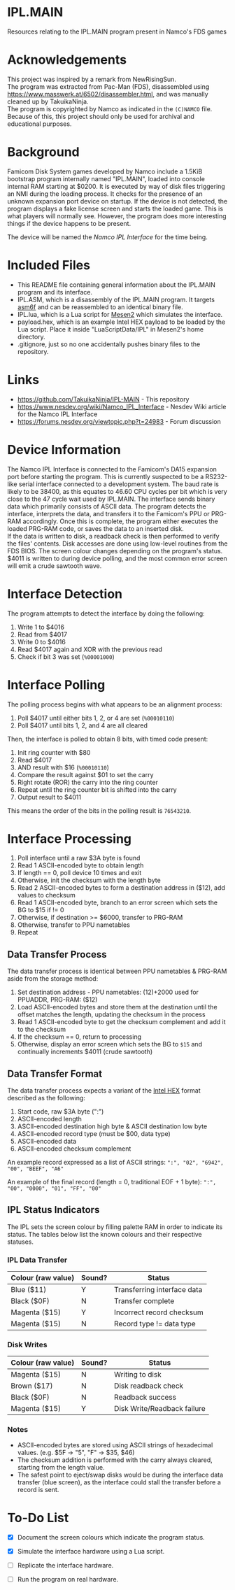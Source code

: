 # IPL.MAIN

Resources relating to the IPL.MAIN program present in Namco's FDS games

# Acknowledgements

This project was inspired by a remark from NewRisingSun.  
The program was extracted from Pac-Man (FDS), disassembled using https://www.masswerk.at/6502/disassembler.html, and was manually cleaned up by TakuikaNinja.  
The program is copyrighted by Namco as indicated in the `(C)NAMCO` file. Because of this, this project should only be used for archival and educational purposes.  

# Background

Famicom Disk System games developed by Namco include a 1.5KiB bootstrap program internally named "IPL.MAIN", loaded into console internal RAM starting at $0200. 
It is executed by way of disk files triggering an NMI during the loading process. It checks for the presence of an unknown expansion port device on startup. 
If the device is not detected, the program displays a fake license screen and starts the loaded game. This is what players will normally see. 
However, the program does more interesting things if the device happens to be present.  

The device will be named the _Namco IPL Interface_ for the time being.

# Included Files

- This README file containing general information about the IPL.MAIN program and its interface.
- IPL.ASM, which is a disassembly of the IPL.MAIN program. It targets [asm6f](https://github.com/freem/asm6f) and can be reassembled to an identical binary file.
- IPL.lua, which is a Lua script for [Mesen2](https://www.mesen.ca/) which simulates the interface.
- payload.hex, which is an example Intel HEX payload to be loaded by the Lua script. Place it inside "LuaScriptData/IPL" in Mesen2's home directory.
- .gitignore, just so no one accidentally pushes binary files to the repository.

# Links

- https://github.com/TakuikaNinja/IPL-MAIN - This repository
- https://www.nesdev.org/wiki/Namco_IPL_Interface - Nesdev Wiki article for the Namco IPL Interface
- https://forums.nesdev.org/viewtopic.php?t=24983 - Forum discussion

# Device Information

The Namco IPL Interface is connected to the Famicom's DA15 expansion port before starting the program. 
This is currently suspected to be a RS232-like serial interface connected to a development system. 
The baud rate is likely to be 38400, as this equates to 46.60 CPU cycles per bit which is very close to the 47 cycle wait used by IPL.MAIN. 
The interface sends binary data which primarily consists of ASCII data. The program detects the interface, interprets the data, and transfers it to the Famicom's PPU or PRG-RAM accordingly. 
Once this is complete, the program either executes the loaded PRG-RAM code, or saves the data to an inserted disk.  
If the data is written to disk, a readback check is then performed to verify the files' contents. Disk accesses are done using low-level routines from the FDS BIOS.
The screen colour changes depending on the program's status. $4011 is written to during device polling, and the most common error screen will emit a crude sawtooth wave.

# Interface Detection

The program attempts to detect the interface by doing the following:
1. Write 1 to $4016
1. Read from $4017
1. Write 0 to $4016
1. Read $4017 again and XOR with the previous read
1. Check if bit 3 was set (`%00001000`)

# Interface Polling

The polling process begins with what appears to be an alignment process:
1. Poll $4017 until either bits 1, 2, or 4 are set (`%00010110`)
1. Poll $4017 until bits 1, 2, and 4 are all cleared

Then, the interface is polled to obtain 8 bits, with timed code present:
1. Init ring counter with $80
1. Read $4017
1. AND result with $16 (`%00010110`)
1. Compare the result against $01 to set the carry
1. Right rotate (ROR) the carry into the ring counter
1. Repeat until the ring counter bit is shifted into the carry
1. Output result to $4011

This means the order of the bits in the polling result is `76543210`.

# Interface Processing

1. Poll interface until a raw $3A byte is found
1. Read 1 ASCII-encoded byte to obtain length
1. If length == 0, poll device 10 times and exit
1. Otherwise, init the checksum with the length byte
1. Read 2 ASCII-encoded bytes to form a destination address in ($12), add values to checksum
1. Read 1 ASCII-encoded byte, branch to an error screen which sets the BG to $15 if != 0
1. Otherwise, if destination >= $6000, transfer to PRG-RAM
1. Otherwise, transfer to PPU nametables
1. Repeat

## Data Transfer Process

The data transfer process is identical between PPU nametables & PRG-RAM aside from the storage method:
1. Set destination address - PPU nametables: ($12)+$2000 used for PPUADDR, PRG-RAM: ($12)
1. Load ASCII-encoded bytes and store them at the destination until the offset matches the length, updating the checksum in the process
1. Read 1 ASCII-encoded byte to get the checksum complement and add it to the checksum
1. If the checksum == 0, return to processing
1. Otherwise, display an error screen which sets the BG to `$15` and continually increments $4011 (crude sawtooth)

## Data Transfer Format

The data transfer process expects a variant of the [Intel HEX](https://en.wikipedia.org/wiki/Intel_HEX) format described as the following:
1. Start code, raw $3A byte (":")
1. ASCII-encoded length
1. ASCII-encoded destination high byte & ASCII destination low byte
1. ASCII-encoded record type (must be $00, data type)
1. ASCII-encoded data
1. ASCII-encoded checksum complement

An example record expressed as a list of ASCII strings:
`":", "02", "6942", "00", "BEEF", "A6"`

An example of the final record (length = 0, traditional EOF + 1 byte):
`":", "00", "0000", "01", "FF", "00"`

## IPL Status Indicators

The IPL sets the screen colour by filling palette RAM in order to indicate its status. The tables below list the known colours and their respective statuses.

### IPL Data Transfer

| Colour (raw value) | Sound? | Status |
| ------------------ | ------ | ------ |
| Blue ($11) | Y | Transferring interface data |
| Black ($0F) | N | Transfer complete |
| Magenta ($15) | Y | Incorrect record checksum |
| Magenta ($15) | N | Record type != data type |

### Disk Writes

| Colour (raw value) | Sound? | Status |
| ------------------ | ------ | ------ |
| Magenta ($15) | N | Writing to disk |
| Brown ($17) | N | Disk readback check |
| Black ($0F) | N | Readback success |
| Magenta ($15) | Y | Disk Write/Readback failure |

### Notes

- ASCII-encoded bytes are stored using ASCII strings of hexadecimal values. (e.g. $5F -> "5", "F" -> $35, $46)
- The checksum addition is performed with the carry always cleared, starting from the length value.
- The safest point to eject/swap disks would be during the interface data transfer (blue screen), as the interface could stall the transfer before a record is sent.

# To-Do List

- [x] Document the screen colours which indicate the program status.
- [x] Simulate the interface hardware using a Lua script.
- [ ] Replicate the interface hardware.
- [ ] Run the program on real hardware.

